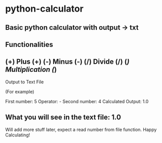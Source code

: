 # python-calculator
Basic python calculator with output -> txt
------------------------------------------

Functionalities
---------------
(+) Plus (+)
(-) Minus (-)
(/) Divide (/)
(*) Multiplication (*)
----------------------
Output to Text File

(For example)

First number: 5
Operator: -
Second number: 4
Calculated Output: 1.0

What you will see in the text file:
1.0
-----------------------
Will add more stuff later, expect a read number from file function.
Happy Calculating!
